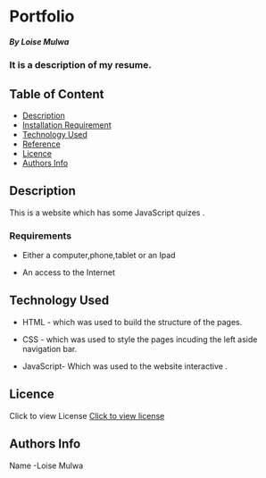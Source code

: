 # Portfolio

##### By Loise Mulwa
### It is a description of my resume.

## Table of Content

+ [Description](#description)
+ [Installation Requirement](#Installation)
+ [Technology Used](#technology-used)
+ [Reference](#reference)
+ [Licence](#licence)
+ [Authors Info](#author-Info)

## Description
<p>This is  a website which has some JavaScript quizes .</p>



### Requirements

* Either a computer,phone,tablet or an Ipad

* An access to the Internet





## Technology Used
* HTML - which was used to build the structure of the pages.

* CSS - which was used to style the pages incuding the left aside navigation bar.
* JavaScript- Which was used to the website interactive .





## Licence
Click to view License [Click to view license](LICENSE)



## Authors Info
Name -Loise Mulwa




